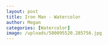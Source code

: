 ```yaml
---
layout: post
title: Iron Man - Watercolor
author: Megan
categories: [Watercolor]
image: /uploads/580095520.285756.jpg
---
```

